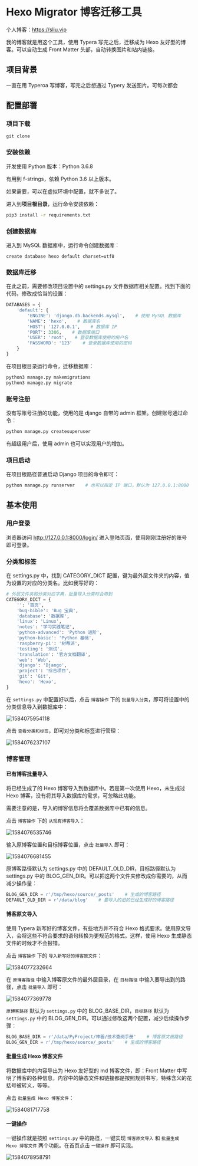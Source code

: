 # Hexo Migrator 博客迁移工具

个人博客：https://sliu.vip

我的博客就是用这个工具，使用 Typera 写完之后，迁移成为 Hexo 友好型的博客。可以自动生成 Front Matter 头部，自动转换图片和站内链接。

## 项目背景

一直在用 Typeroa 写博客，写完之后想通过 Typery 发送图片。可每次都会







## 配置部署

### 项目下载

```
git clone 
```



### 安装依赖

开发使用 Python 版本：Python 3.6.8

有用到 f-strings，依赖 Python 3.6 以上版本。

如果需要，可以在虚拟环境中配置，就不多说了。

进入到**项目根目录**，运行命令安装依赖：

```bash
pip3 install -r requirements.txt
```

### 创建数据库

进入到 MySQL 数据库中，运行命令创建数据库：

```mysql
create database hexo default charset=utf8
```

### 数据库迁移

在此之前，需要修改项目设置中的 settings.py 文件数据库相关配置。找到下面的代码，修改成恰当的设置：

```python
DATABASES = {
    'default': {
        'ENGINE': 'django.db.backends.mysql',    # 使用 MySQL 数据库
        'NAME': 'hexo',    # 数据库名
        'HOST': '127.0.0.1',    # 数据库 IP
        'PORT': 3306,    # 数据库端口
        'USER': 'root',   # 登录数据库使用的用户名
        'PASSWORD': '123'    # 登录数据库使用的密码
    }
}
```

在项目根目录运行命令，迁移数据库：

```python
python3 manage.py makemigrations
python3 manage.py migrate
```

### 账号注册

没有写账号注册的功能，使用的是 django 自带的 admin 框架。创建账号通过命令：

```bash
python manage.py createsuperuser
```

有超级用户后，使用 admin 也可以实现用户的增加。

### 项目启动

在项目根路径普通启动 Django 项目的命令即可：

```python
python manage.py runserver    # 也可以指定 IP 端口，默认为 127.0.0.1:8000
```

## 基本使用

### 用户登录

浏览器访问 http://127.0.0.1:8000/login/ 进入登陆页面，使用刚刚注册好的账号即可登录。

### 分类和标签

在 settings.py 中，找到 CATEGORY_DICT 配置，键为最外层文件夹的内容，值为设置的对应的分类名。比如我写好的：

```python
# 外层文件夹和分类对应字典，批量导入分类时会用到
CATEGORY_DICT = {
    '': '首页',
    'bug-bible': 'Bug 宝典',
    'database': '数据库',
    'linux': 'Linux',
    'notes': '学习实践笔记',
    'python-advanced': 'Python 进阶',
    'python-basic': 'Python 基础',
    'raspberry-pi': '树莓派',
    'testing': '测试',
    'translation': '官方文档翻译',
    'web': 'Web',
    'django': 'Django',
    'project': '综合项目',
    'git': 'Git',
    'hexo': 'Hexo',
}
```

在 `settings.py` 中配置好以后，点击 `博客操作` 下的 `批量导入分类`，即可将设置中的分类信息导入到数据库中：

![1584075954118](README.assets/1584075954118.png)

点击 `查看分类和标签`，即可对分类和标签进行管理：

![1584076237107](README.assets/1584076237107.png)

### 博客管理

#### 已有博客批量导入

将已经生成了的 Hexo 博客导入到数据库中。若是第一次使用 Hexo，未生成过 Hexo 博客，没有将其导入数据库的需求，可忽略此功能。

需要注意的是，导入的博客信息将会覆盖数据库中已有的信息。

点击 `博客操作` 下的 `从现有博客导入`：

![1584076535746](README.assets/1584076535746.png)

输入原博客位置和目标博客位置，点击 `批量导入` 即可：

![1584076681455](README.assets/1584076681455.png)

原博客路径默认为 settings.py 中的 DEFAULT_OLD_DIR，目标路径默认为 settings.py 中的 BLOG_GEN_DIR。可以把这两个文件夹修改成你需要的，从而减少操作量：

```python
BLOG_GEN_DIR = r'/tmp/hexo/source/_posts'    # 生成的博客路径
DEFAULT_OLD_DIR = r'/data/blog'    # 要导入的旧的已经生成好的博客路径
```

#### 博客原文导入

使用 Typera 新写好的博客文件，有些地方并不符合 Hexo 格式要求。使用原文导入，会将这些不符合要求的语句转换为更规范的格式。这样，使用 Hexo 生成静态文件的时候才不会报错。

点击 `博客操作` 下的 `导入新写好的博客原文件`：

![1584077232664](README.assets/1584077232664.png)

在 `原博客路径` 中输入博客原文件的最外层目录，在 `目标路径` 中输入要导出到的路径，点击 `批量导入` 即可：

![1584077369778](README.assets/1584077369778.png)

`原博客路径` 默认为 `settings.py` 中的 BLOG_BASE_DIR，`目标路径` 默认为 `settings.py` 中的 BLOG_GEN_DIR。可以通过修改这两个配置，减少后续操作步骤：

```python
BLOG_BASE_DIR = r'/data/PyProject/神器/技术查阅手册'    # 博客原文根路径
BLOG_GEN_DIR = r'/tmp/hexo/source/_posts'    # 生成的博客路径
```

#### 批量生成 Hexo 博客文件

将数据库中的内容导出为 Hexo 友好型的 md 博客文件，即：Front Matter 中写明了博客的各种信息，内容中的静态文件和链接都是按照规则书写，特殊含义的花括号被转义，等等。

点击 `批量生成 Hexo 博客文件`：

![1584081717758](README.assets/1584081717758.png)



#### 一键操作

一键操作就是按照 `settings.py` 中的路径，一键实现 `博客原文导入` 和 `批量生成 Hexo 博客文件` 两个功能。在首页点击 `一键操作` 即可实现。



![1584078958791](README.assets/1584078958791.png)